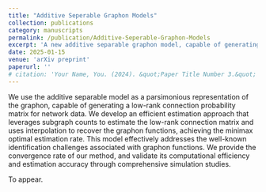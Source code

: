 ```yaml
---
title: "Additive Seperable Graphon Models"
collection: publications
category: manuscripts
permalink: /publication/Additive-Seperable-Graphon-Models
excerpt: 'A new additive separable graphon model, capable of generating a low-rank connection probability matrix for network data, is proposed along with efficient estimation methods.'
date: 2025-01-15
venue: 'arXiv preprint'
paperurl: ''
# citation: 'Your Name, You. (2024). &quot;Paper Title Number 3.&quot; <i>GitHub Journal of Bugs</i>. 1(3).'
---
```


We use the additive separable model as a parsimonious representation of the graphon, capable of generating a low-rank connection probability matrix for network data. We develop an efficient estimation approach that leverages subgraph counts to estimate the low-rank connection matrix and uses interpolation to recover the graphon functions, achieving the minimax optimal estimation rate. This model effectively addresses the well-known identification challenges associated with graphon functions. We provide the convergence rate of our method, and validate its computational efficiency and estimation accuracy through comprehensive simulation studies.

To appear.
